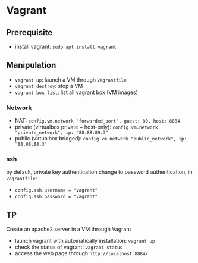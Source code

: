 # Vagrant
## Prerequisite
- install vagrant: `sudo apt install vagrant`

## Manipulation
- `vagrant up`: launch a VM through `Vagrantfile`
- `vagrant destroy`: stop a VM
- `vagrant box list`: list all vagrant box (VM images)

### Network
- NAT: `config.vm.network "forwarded_port", guest: 80, host: 8884`
- private (virtualbox private + host-only): `config.vm.network "private_network", ip: "88.88.89.3"`
- public (virtualbox bridged): `config.vm.network "public_network", ip: "88.88.88.3"`

### ssh
by default, private key authentication
change to password authentication, in `Vagrantfile`:
- `config.ssh.username = "vagrant"`
- `config.ssh.password = "vagrant"`

## TP
Create an apache2 server in a VM through Vagrant
- launch vagrant with automatically installation: `vagrant up`
- check the status of vagrant: `vagrant status`
- access the web page through `http://localhost:8884/`